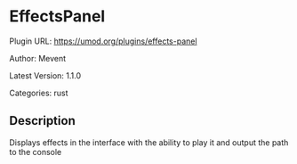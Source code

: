 # EffectsPanel

Plugin URL: https://umod.org/plugins/effects-panel

Author: Mevent

Latest Version: 1.1.0

Categories: rust

## Description

Displays effects in the interface with the ability to play it and output the path to the console

